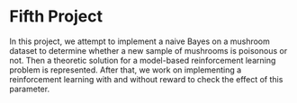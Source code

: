 # Fifth Project 
In this project, we attempt to implement a naive Bayes on a mushroom dataset to determine whether a new sample of mushrooms is poisonous or not. 
Then a theoretic solution for a model-based reinforcement learning problem is represented. After that, we work on implementing a reinforcement learning with and without reward to check the effect of this parameter. 
